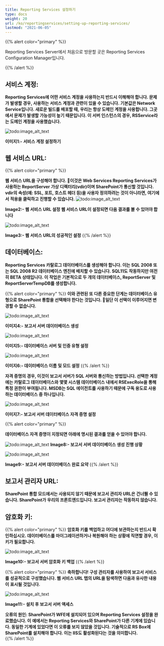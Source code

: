 ```yaml
---
title: Reporting Services 설정하기
type: docs
weight: 20
url: /ko/reportingservices/setting-up-reporting-services/
lastmod: "2021-06-05"
---
```


{{% alert color="primary" %}}

Reporting Services Server에서 처음으로 방문할 곳은 Reporting Services Configuration Manager입니다.

{{% /alert %}}

## 서비스 계정:

**Reporting Services에 어떤 서비스 계정을 사용하는지 반드시 이해해야 합니다. 문제가 발생할 경우, 사용하는 서비스 계정과 관련이 있을 수 있습니다. 기본값은 Network Service입니다. 새로운 빌드를 배포할 때, 우리는 항상 도메인 계정을 사용합니다. 그곳에서 문제가 발생할 가능성이 높기 때문입니다. 이 서버 인스턴스의 경우, RSService라는 도메인 계정을 사용했습니다.**

![todo:image_alt_text](setting-up-reporting-services_1.png)

**이미지1:- 서비스 계정 설정하기**

## 웹 서비스 URL:

{{% alert color="primary" %}}

**웹 서비스 URL을 구성해야 합니다.  이것은 Web Services Reporting Services가 사용하는 ReportServer 가상 디렉터리(vdir)이며 SharePoint가 통신할 것입니다. vdir의 속성(예: SSL, 포트, 호스트 헤더 등)을 사용자 정의하려는 것이 아니라면, 여기에서 적용을 클릭하고 진행할 수 있습니다.**
![todo:image_alt_text](setting-up-reporting-services_2.png)

**Image2:- 웹 서비스 URL 설정 웹 서비스 URL이 설정되면 다음 결과를 볼 수 있어야 합니다**

![todo:image_alt_text](setting-up-reporting-services_3.png)

**Image3:- 웹 서비스 URL의 성공적인 설정**
{{% /alert %}}

## 데이터베이스:

**Reporting Services 카탈로그 데이터베이스를 생성해야 합니다. 이는 SQL 2008 또는 SQL 2008 R2 데이터베이스 엔진에 배치할 수 있습니다. SQL11도 작동하지만 여전히 BETA 상태입니다. 이 작업은 기본적으로 두 개의 데이터베이스, ReportServer 및 ReportServerTempDB를 생성합니다.**

{{% alert color="primary" %}}
**이와 관련된 또 다른 중요한 단계는 데이터베이스 유형으로 SharePoint 통합을 선택해야 한다는 것입니다.  일단 이 선택이 이루어지면 변경할 수 없습니다.**

![todo:image_alt_text](setting-up-reporting-services_4.png)

**이미지4:- 보고서 서버 데이터베이스 생성**

![todo:image_alt_text](setting-up-reporting-services_5.png)

**이미지5:- 데이터베이스 서버 및 인증 유형 설정**

![todo:image_alt_text](setting-up-reporting-services_6.png)

**이미지6:- 데이터베이스 이름 및 모드 설정**
{{% /alert %}}

**자격 증명의 경우, 이것이 보고서 서버가 SQL 서버와 통신하는 방법입니다. 선택한 계정에는 카탈로그 데이터베이스와 몇몇 시스템 데이터베이스 내에서 RSExecRole을 통해 특정 권한이 부여됩니다. MSDB는 SQL 에이전트를 사용하기 때문에 구독 용도로 사용하는 데이터베이스 중 하나입니다.**

![todo:image_alt_text](setting-up-reporting-services_7.png)

**이미지7:- 보고서 서버 데이터베이스 자격 증명 설정**

{{% alert color="primary" %}}

**데이터베이스 자격 증명이 지정되면 아래에 명시된 결과를 얻을 수 있어야 합니다.**


![todo:image_alt_text](setting-up-reporting-services_8.png)
**Image8:- 보고서 서버 데이터베이스 생성 진행 상황**

![todo:image_alt_text](setting-up-reporting-services_9.png)

**Image9:- 보고서 서버 데이터베이스 완료 요약**
{{% /alert %}}

## 보고서 관리자 URL:

**SharePoint 통합 모드에서는 사용되지 않기 때문에 보고서 관리자 URL은 건너뛸 수 있습니다. SharePoint가 우리의 프론트엔드입니다. 보고서 관리자는 작동하지 않습니다.**

## 암호화 키:

{{% alert color="primary" %}}
**암호화 키를 백업하고 어디에 보관하는지 반드시 확인하십시오. 데이터베이스를 마이그레이션하거나 복원해야 하는 상황에 직면할 경우, 이 키가 필요합니다.**

![todo:image_alt_text](setting-up-reporting-services_10.png)

**Image10:- 보고서 서버 암호화 키 백업**
{{% /alert %}}

{{% alert color="primary" %}}
**축하합니다! 구성 관리자를 사용하여 보고서 서비스를 성공적으로 구성했습니다. 웹 서비스 URL 탭의 URL을 탐색하면 다음과 유사한 내용이 표시될 것입니다.**

![todo:image_alt_text](setting-up-reporting-services_11.png)

**Image11:- 설치 후 보고서 서버 액세스**

**오류의 원인: SharePoint가 WFE에 설치되어 있으며 Reporting Services 설정을 완료했습니다. 이 예에서는 Reporting Services와 SharePoint가 다른 기계에 있습니다. 동일한 기계에 있었다면 이 오류를 보지 않았을 것입니다. 기술적으로 RS Box에 SharePoint를 설치해야 합니다. 이는 IIS도 활성화된다는 것을 의미합니다.**  
{{% /alert %}}